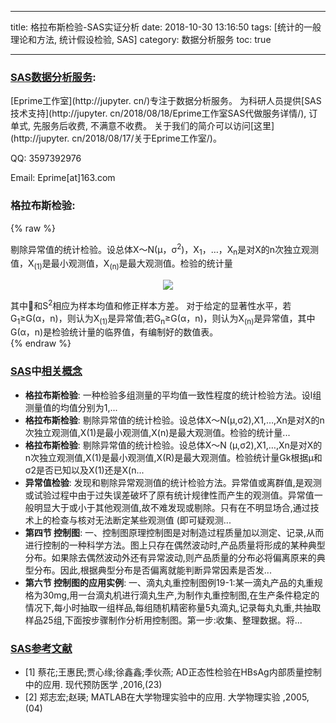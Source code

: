 
---
title: 格拉布斯检验-SAS实证分析
date: 2018-10-30 13:16:50
tags: [统计的一般理论和方法, 统计假设检验, SAS]
category: 数据分析服务
toc: true

---



<span></span>
<!-- more -->

### [SAS](/tags/SAS/)[数据分析服务](/categories/数据分析服务/):
[Eprime工作室](http://jupyter. cn/)专注于数据分析服务。
为科研人员提供[SAS技术支持](http://jupyter. cn/2018/08/18/Eprime工作室SAS代做服务详情/), 订单式, 先服务后收费, 不满意不收费。
关于我们的简介可以访问[这里](http://jupyter. cn/2018/08/17/关于Eprime工作室/)。

QQ: 3597392976

Email: Eprime[at]163.com



### 格拉布斯检验:

{% raw %}
<div class="p1">剔除异常值的统计检验。设总体X～N(μ，σ<sup>2</sup>)，X<sub>1</sub>，…，X<sub>n</sub>是对X的n次独立观测值，X<sub>(1)</sub>是最小观测值，X<sub>(n)</sub>是最大观测值。检验的统计量<p align="center"><img align="absmiddle" src="/CRFDPIC/R200806043/R200806043.0147.5%5B0ba92422404f%5D.gif"></p>其中<span class="PUC01_E7"></span>和S<sup>2</sup>相应为样本均值和修正样本方差。 对于给定的显著性水平，若G<sub>1</sub>≥G(α，n)，则认为X<sub>(1)</sub>是异常值;若G<sub>n</sub>≥G(α，n)，则认为X<sub>(n)</sub>是异常值，其中G(α，n)是检验统计量的临界值，有编制好的数值表。</div>
{% endraw %}



### [SAS](/tags/SAS/)中[相关概念](/categories/数据分析服务)

- **格拉布斯检验**: 一种检验多组测量的平均值一致性程度的统计检验方法。设l组测量值的均值分别为1,...
- **格拉布斯检验**: 剔除异常值的统计检验。设总体X～N(μ,σ2),X1,…,Xn是对X的n次独立观测值,X(1)是最小观测值,X(n)是最大观测值。检验的统计量...
- **格拉布斯检验**: 剔除异常值的统计检验。设总体X～N (μ,σ2),X1,…,Xn是对X的n次独立观测值,X(1)是最小观测值,X(R)是最大观测值。检验统计量Gk根据μ和σ2是否已知以及X(1)还是X(n...
- **异常值检验**: 发现和剔除异常观测值的统计检验方法。异常值或离群值,是观测或试验过程中由于过失误差破坏了原有统计规律性而产生的观测值。异常值一般明显大于或小于其他观测值,故不难发现或剔除。只有在不明显场合,通过技术上的检查与核对无法断定某些观测值 (即可疑观测...
- **第四节 控制图**: 一、控制图原理控制图是对制造过程质量加以测定、记录,从而进行控制的一种科学方法。图上只存在偶然波动时,产品质量将形成的某种典型分布。如果除去偶然波动外还有异常波动,则产品质量的分布必将偏离原来的典型分布。因此,根据典型分布是否偏离就能判断异常因素是否发...
- **第六节 控制图的应用实例**: 一、滴丸丸重控制图例19-1:某一滴丸产品的丸重规格为30mg,用一台滴丸机进行滴丸生产,为制作丸重控制图,在生产条件稳定的情况下,每小时抽取一组样品,每组随机精密称量5丸滴丸,记录每丸丸重,共抽取样品25组,下面按步骤制作分析用控制图。第一步:收集、整理数据。将...


### [SAS](/tags/SAS/)[参考文献](/categories/数据分析服务/)

- [1]  蔡花;王惠民;贾心缘;徐鑫鑫;季伙燕; AD正态性检验在HBsAg内部质量控制中的应用. 现代预防医学 ,2016,(23)
- [2]  郑志宏;赵瑛; MATLAB在大学物理实验中的应用. 大学物理实验 ,2005,(04)



